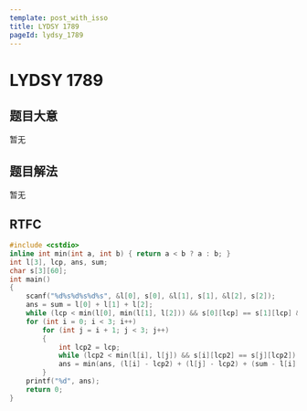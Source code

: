 ```yaml
---
template: post_with_isso
title: LYDSY 1789
pageId: lydsy_1789
---
```


# LYDSY 1789
<span id="poem"></span><script>$(function(){$.ajax('/api/poem?rnd='+Date.now()+Math.random()).done(function(data){$('#poem').text(data);});});</script>
## 题目大意
暂无

## 题目解法
暂无

## RTFC

```cpp
#include <cstdio>
inline int min(int a, int b) { return a < b ? a : b; }
int l[3], lcp, ans, sum;
char s[3][60];
int main()
{
    scanf("%d%s%d%s%d%s", &l[0], s[0], &l[1], s[1], &l[2], s[2]);
    ans = sum = l[0] + l[1] + l[2];
    while (lcp < min(l[0], min(l[1], l[2])) && s[0][lcp] == s[1][lcp] && s[1][lcp] == s[2][lcp]) lcp++;
    for (int i = 0; i < 3; i++)
        for (int j = i + 1; j < 3; j++)
        {
            int lcp2 = lcp;
            while (lcp2 < min(l[i], l[j]) && s[i][lcp2] == s[j][lcp2]) lcp2++;
            ans = min(ans, (l[i] - lcp2) + (l[j] - lcp2) + (sum - l[i] - l[j] - lcp) + (lcp2 - lcp));
        }
    printf("%d", ans);
    return 0;
}
```
<div id="__comment"></div>
